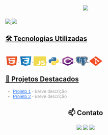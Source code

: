 <h1 align="center">
<img src="https://readme-typing-svg.herokuapp.com/?font=Righteous&size=35&center=true&vCenter=true&width=500&height=70&duration=2000&lines=olá!+👋;+me+chamo+Benedito!;" />
</h1>

<div style="display: flex">
 <a href="https://beacons.ai/Benedito-Dev">
  <img height = "170cm" src ="https://github-readme-stats.vercel.app/api?username=Benedito-Dev&show_icons=true&hide=contribs,prs&cache_seconds=86400&theme=github_dark">
  <img height = "170cm" src ="https://github-readme-stats.vercel.app/api/top-langs/?username=Benedito-Dev&layout=compact&langs_count=16&theme=github_dark">
</div>

<h2 align="flex-start"> 🛠 Tecnologias Utilizadas</h2>

<div style="display: inline_block"><br>
  <img align="center" alt="Bene-HTML" height="30" width="40" src="https://raw.githubusercontent.com/devicons/devicon/master/icons/html5/html5-original.svg">
  <img align="center" alt="Bene-CSS" height="30" width="40" src="https://raw.githubusercontent.com/devicons/devicon/master/icons/css3/css3-original.svg">
  <img align="center" alt="Bene-Js" height="30" width="40" src="https://raw.githubusercontent.com/devicons/devicon/master/icons/javascript/javascript-plain.svg">
  <img align="center" alt="Bene-Python" height="30" width="40" src="https://raw.githubusercontent.com/devicons/devicon/master/icons/python/python-original.svg">
  <img align="center" alt="Bene-Csharp" height="30" width="40" src="https://raw.githubusercontent.com/devicons/devicon/master/icons/csharp/csharp-original.svg">
  <img align="center" alt="PostgreSQL" height="30" width="40" src="https://raw.githubusercontent.com/devicons/devicon/master/icons/postgresql/postgresql-original.svg">
  <img align="center" alt="Git" height="30" width="40" src="https://raw.githubusercontent.com/devicons/devicon/master/icons/git/git-original.svg">
  <i class="devicon-react-original colored"></i>
</div>

<h2 align="flex-start"> 🌟 Projetos Destacados</h2>
<ul style="color: #aaa; font-family: Arial, sans-serif;">
  <li>
    <a href="https://link-do-projeto-1.com" style="color: #3b82f6; text-decoration: underline;">Projeto 1</a> - Breve descrição
  </li>
  <li>
    <a href="https://link-do-projeto-2.com" style="color: #3b82f6; text-decoration: underline;">Projeto 2</a> - Breve descrição
  </li>
</ul>


##

<h2 align="center"> 📫 Contato </h2>

<div align="center">
 <a href="https://wa.me/5585988640696" target="_blank"><img src="https://img.shields.io/badge/WhatsApp-25D366?style=for-the-badge&logo=whatsapp&logoColor=white"></a>
  <a href="https://www.instagram.com/beneditobittencourtt/" target="_blank"><img src="https://img.shields.io/badge/-Instagram-%23E4405F?style=for-the-badge&logo=instagram&logoColor=white" target="_blank"></a>
  <a href = "mailto:beneditobittencourtt@gmail.com"><img src="https://img.shields.io/badge/-Gmail-%23333?style=for-the-badge&logo=gmail&logoColor=white" target="_blank"></a> 
  
<!-- 
</div>
<h1 align="center">
<img src="https://readme-typing-svg.herokuapp.com/?font=Righteous&size=35&center=true&vCenter=true&width=500&height=70&duration=4000&lines=obrigado+pela+atenção!;" />
</h1>
-->
